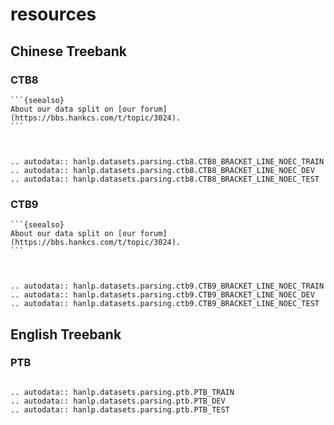 # resources

## Chinese Treebank


### CTB8



````{margin} **Discussion**
```{seealso}
About our data split on [our forum](https://bbs.hankcs.com/t/topic/3024).
```
````

```{eval-rst}


.. autodata:: hanlp.datasets.parsing.ctb8.CTB8_BRACKET_LINE_NOEC_TRAIN
.. autodata:: hanlp.datasets.parsing.ctb8.CTB8_BRACKET_LINE_NOEC_DEV
.. autodata:: hanlp.datasets.parsing.ctb8.CTB8_BRACKET_LINE_NOEC_TEST

```

### CTB9

````{margin} **Discussion**
```{seealso}
About our data split on [our forum](https://bbs.hankcs.com/t/topic/3024).
```
````

```{eval-rst}


.. autodata:: hanlp.datasets.parsing.ctb9.CTB9_BRACKET_LINE_NOEC_TRAIN
.. autodata:: hanlp.datasets.parsing.ctb9.CTB9_BRACKET_LINE_NOEC_DEV
.. autodata:: hanlp.datasets.parsing.ctb9.CTB9_BRACKET_LINE_NOEC_TEST

```

## English Treebank

### PTB

```{eval-rst}

.. autodata:: hanlp.datasets.parsing.ptb.PTB_TRAIN
.. autodata:: hanlp.datasets.parsing.ptb.PTB_DEV
.. autodata:: hanlp.datasets.parsing.ptb.PTB_TEST

```
